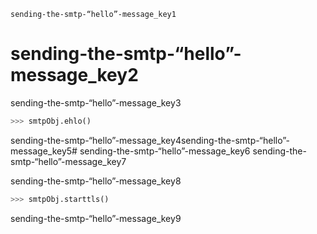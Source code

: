 ```ngMeta
sending-the-smtp-“hello”-message_key1
```
# sending-the-smtp-“hello”-message_key2
sending-the-smtp-“hello”-message_key3

```python
>>> smtpObj.ehlo()
```
sending-the-smtp-“hello”-message_key4sending-the-smtp-“hello”-message_key5# sending-the-smtp-“hello”-message_key6
sending-the-smtp-“hello”-message_key7

sending-the-smtp-“hello”-message_key8

```python
>>> smtpObj.starttls()
```
sending-the-smtp-“hello”-message_key9

